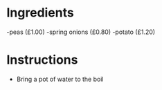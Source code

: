 # Ingredients
-peas (£1.00)
-spring onions (£0.80)
-potato (£1.20)
# Instructions
- Bring a pot of water to the boil
